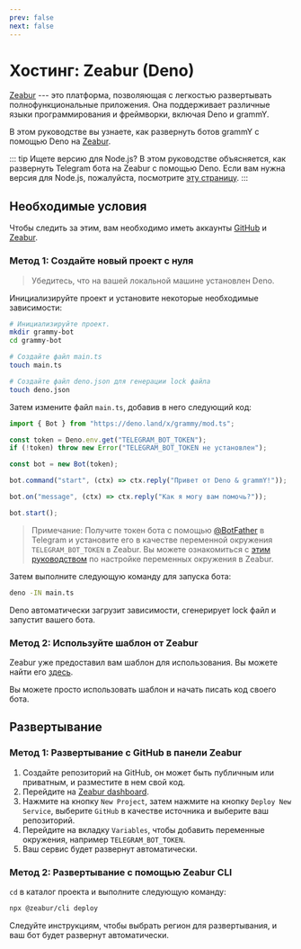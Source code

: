 ```yaml
---
prev: false
next: false
---
```


# Хостинг: Zeabur (Deno)

[Zeabur](https://zeabur.com) --- это платформа, позволяющая с легкостью развертывать полнофункциональные приложения.
Она поддерживает различные языки программирования и фреймворки, включая Deno и grammY.

В этом руководстве вы узнаете, как развернуть ботов grammY с помощью Deno на [Zeabur](https://zeabur.com).

::: tip Ищете версию для Node.js?
В этом руководстве объясняется, как развернуть Telegram бота на Zeabur с помощью Deno.
Если вам нужна версия для Node.js, пожалуйста, посмотрите [эту страницу](./zeabur-nodejs).
:::

## Необходимые условия

Чтобы следить за этим, вам необходимо иметь аккаунты [GitHub](https://github.com) и [Zeabur](https://zeabur.com).

### Метод 1: Создайте новый проект с нуля

> Убедитесь, что на вашей локальной машине установлен Deno.

Инициализируйте проект и установите некоторые необходимые зависимости:

```sh
# Инициализируйте проект.
mkdir grammy-bot
cd grammy-bot

# Создайте файл main.ts
touch main.ts

# Создайте файл deno.json для генерации lock файла
touch deno.json
```

Затем измените файл `main.ts`, добавив в него следующий код:

```ts
import { Bot } from "https://deno.land/x/grammy/mod.ts";

const token = Deno.env.get("TELEGRAM_BOT_TOKEN");
if (!token) throw new Error("TELEGRAM_BOT_TOKEN не установлен");

const bot = new Bot(token);

bot.command("start", (ctx) => ctx.reply("Привет от Deno & grammY!"));

bot.on("message", (ctx) => ctx.reply("Как я могу вам помочь?"));

bot.start();
```

> Примечание: Получите токен бота с помощью [@BotFather](https://t.me/BotFather) в Telegram и установите его в качестве переменной окружения `TELEGRAM_BOT_TOKEN` в Zeabur.
> Вы можете ознакомиться с [этим руководством](https://zeabur.com/docs/deploy/variables) по настройке переменных окружения в Zeabur.

Затем выполните следующую команду для запуска бота:

```sh
deno -IN main.ts
```

Deno автоматически загрузит зависимости, сгенерирует lock файл и запустит вашего бота.

### Метод 2: Используйте шаблон от Zeabur

Zeabur уже предоставил вам шаблон для использования.
Вы можете найти его [здесь](https://github.com/zeabur/deno-telegram-bot-starter).

Вы можете просто использовать шаблон и начать писать код своего бота.

## Развертывание

### Метод 1: Развертывание с GitHub в панели Zeabur

1. Создайте репозиторий на GitHub, он может быть публичным или приватным, и разместите в нем свой код.
2. Перейдите на [Zeabur dashboard](https://dash.zeabur.com).
3. Нажмите на кнопку `New Project`, затем нажмите на кнопку `Deploy New Service`, выберите `GitHub` в качестве источника и выберите ваш репозиторий.
4. Перейдите на вкладку `Variables`, чтобы добавить переменные окружения, например `TELEGRAM_BOT_TOKEN`.
5. Ваш сервис будет развернут автоматически.

### Метод 2: Развертывание с помощью Zeabur CLI

`cd` в каталог проекта и выполните следующую команду:

```sh
npx @zeabur/cli deploy
```

Следуйте инструкциям, чтобы выбрать регион для развертывания, и ваш бот будет развернут автоматически.
